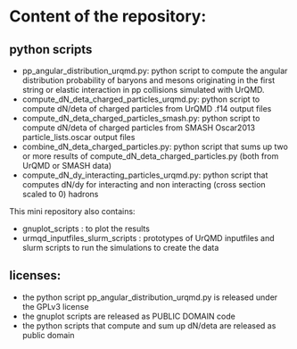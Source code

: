 # Content of the repository:

## python scripts

- pp_angular_distribution_urqmd.py: python script to compute the angular distribution probability of baryons and mesons
  originating in the first string or elastic interaction in pp collisions simulated with UrQMD.
- compute_dN_deta_charged_particles_urqmd.py: python script to compute dN/deta of charged particles from UrQMD .f14 output files
- compute_dN_deta_charged_particles_smash.py: python script to compute dN/deta of charged particles from SMASH Oscar2013 particle_lists.oscar output files
- combine_dN_deta_charged_particles.py: python script that sums up two or more results of compute_dN_deta_charged_particles.py (both from UrQMD or SMASH data)
- compute_dN_dy_interacting_particles_urqmd.py: python script that computes dN/dy for interacting and non interacting (cross section scaled to 0) hadrons

This mini repository also contains:
- gnuplot_scripts : to plot the results
- urmqd_inputfiles_slurm_scripts : prototypes of UrQMD inputfiles and slurm scripts to run the simulations to create the data

## licenses:

- the python script pp_angular_distribution_urqmd.py is released under the GPLv3 license
- the gnuplot scripts are released as PUBLIC DOMAIN code
- the python scripts that compute and sum up dN/deta are released as public domain

